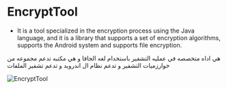 # EncryptTool
- It is a tool specialized in the encryption process using the Java language, and it is a library that supports a set of encryption algorithms, supports the Android system and supports file encryption.

هي اداه متخصصه في عمليه التشفير باستخدام لغه الجافا و هي مكتبه تدعم مجموعه من خوارزميات التشفير  و تدعم نظام ال اندرويد و تدعم تشفير الملفات 


![EncryptTool](https://heimdalsecurity.com/blog/wp-content/uploads/Public_key_encryption_keys-1-1.png)
